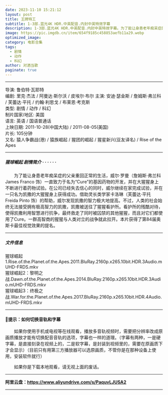 ```yaml
---
date: 2023-11-10 15:21:12
layout: post
title: 王牌特工
subtitle: 1-3部.蓝光4K HDR.中英配音.内封中英特效字幕
description: 1-3部.蓝光4K HDR.中英配音.内封中英特效字幕。为了能让身患老年痴呆症的父亲重回正常的生活，威尔·罗曼一直致力于名为“Cure”的基因药物的开发，并在大猩猩身上不断进行着药物试验。在公司已经失去信心的同时，威尔继续在家完成试验，并在一只名为凯撒的大猩猩身上获得成功...
image: https://pic.imgdb.cn/item/654f9185c458853aefb11a29.webp
optimized_image: 
category: 电影合集
tags:
  - 剧情
  - 动作
  - 科幻
author: 对酒当歌
paginate: true
---
```



---

导演: 鲁伯特·瓦耶特  
编剧: 里克·杰法 / 阿曼达·斯尔沃 / 皮埃尔·布尔
主演: 安迪·瑟金斯 / 詹姆斯·弗兰科 / 芙蕾达·平托 / 约翰·利思戈 / 布莱恩·考克斯  
类型: 剧情 / 动作 / 科幻  
制片国家/地区: 美国  
语言: 英语 / 国语普通话  
上映日期: 2011-10-28(中国大陆) / 2011-08-05(美国)  
片长: 105分钟  
又名: 猿人争霸战(港) / 猿族崛起 / 猩团的崛起 / 猩星新兴(豆友译名) / Rise of the Apes  

---

##### 猩球崛起 剧情简介 · · · · · ·

　　为了能让身患老年痴呆症的父亲重回正常的生活，威尔·罗曼（詹姆斯·弗兰科 James Franco 饰）一直致力于名为“Cure”的基因药物的开发，并在大猩猩身上不断进行着药物试验。在公司已经失去信心的同时，威尔继续在家完成试验，并在一只名为凯撒的大猩猩身上获得成功。借助灵长类学家卡洛琳（芙蕾达·平托 Freida Pinto 饰）的帮助，威尔发现凯撒的智力极大地提高。不过，人类的社会始终无法接受拥有极高智力的凯撒，凯撒被送往了猩猩看护所。看护所的残酷对待，使得凯撒利用智慧进行抗争，最终救走了同时被囚禁的其他猩猩，而且对它们都使用了Cure。一群高智商的猩猩与人类对立的战争就此拉开。本片获得了第84届奥斯卡最佳视觉效果的提名。

---

##### 文件信息

猩球崛起1.Rise.of.the.Planet.of.the.Apes.2011.BluRay.2160p.x265.10bit.HDR.3Audio.mUHD-FRDS.mkv  
猩球崛起2：黎明之战.Dawn.of.the.Planet.of.the.Apes.2014.BluRay.2160p.x265.10bit.HDR.3Audio.mUHD-FRDS.mkv  
猩球崛起3：终极之战.War.for.the.Planet.of.the.Apes.2017.BluRay.2160p.x265.10bit.HDR.4Audio.mUHD-FRDS.mkv  

---

#### 🔔提示：如何切换音轨和字幕

　　如果你使用手机或电视等在线观看，播放多音轨视频时，需要把分辨率改成原画质播放才能有切换配音音轨的选项，字幕也一样的道理。（字幕有两种，一是硬字幕，是直接刻录在视频上的，二是软字幕，是封装到视频里的，需要在原画质下才会显示）（目前只有用第三方播放器可以选原画质，不管你是在那种设备上使用，安装软件就行）

　　如果你是下载本地观看，请无视上面的废话。

---

**阿里云盘：<https://www.aliyundrive.com/s/PaquvLJUSA2>**

---
